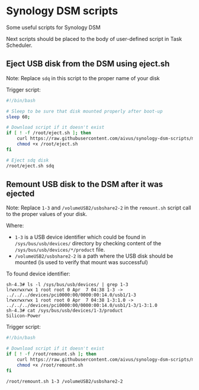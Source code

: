 # Synology DSM scripts
Some useful scripts for Synology DSM

Next scripts should be placed to the body of user-defined script in Task Scheduler.


## Eject USB disk from the DSM using eject.sh

Note: Replace `sdq` in this script to the proper name of your disk

Trigger script:
```bash
#!/bin/bash

# Sleep to be sure that disk mounted properly after boot-up
sleep 60;

# Download script if it doesn't exist
if [ ! -f /root/eject.sh ]; then
    curl https://raw.githubusercontent.com/aivus/synology-dsm-scripts/master/eject.sh --output /root/eject.sh
    chmod +x /root/eject.sh
fi

# Eject sdq disk
/root/eject.sh sdq
```


## Remount USB disk to the DSM after it was ejected

Note: Replace `1-3` and `/volumeUSB2/usbshare2-2` in the `remount.sh` script call to the proper values of your disk.

Where:
* `1-3` is a USB device identifier which could be found in `/sys/bus/usb/devices/` directory by checking content of the `/sys/bus/usb/devices/*/product` file.
* `/volumeUSB2/usbshare2-2` is a path where the USB disk should be mounted (is used to verify that mount was successful)


To found device identifier:
```
sh-4.3# ls -l /sys/bus/usb/devices/ | grep 1-3
lrwxrwxrwx 1 root root 0 Apr  7 04:38 1-3 -> ../../../devices/pci0000:00/0000:00:14.0/usb1/1-3
lrwxrwxrwx 1 root root 0 Apr  7 04:38 1-3:1.0 -> ../../../devices/pci0000:00/0000:00:14.0/usb1/1-3/1-3:1.0
sh-4.3# cat /sys/bus/usb/devices/1-3/product
Silicon-Power
```

Trigger script:

```bash
#!/bin/bash

# Download script if it doesn't exist
if [ ! -f /root/remount.sh ]; then
    curl https://raw.githubusercontent.com/aivus/synology-dsm-scripts/master/remount.sh --output /root/remount.sh
    chmod +x /root/remount.sh
fi

/root/remount.sh 1-3 /volumeUSB2/usbshare2-2
```
